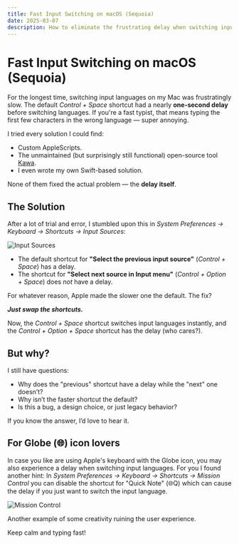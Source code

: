 ```yaml
---
title: Fast Input Switching on macOS (Sequoia)
date: 2025-03-07
description: How to eliminate the frustrating delay when switching input languages on macOS by swapping keyboard shortcuts in System Preferences.
---
```


# Fast Input Switching on macOS (Sequoia)

For the longest time, switching input languages on my Mac was frustratingly slow.
The default *Control + Space* shortcut had a nearly **one-second delay** before switching languages.
If you're a fast typist, that means typing the first few characters in the wrong language — super annoying.

I tried every solution I could find:

- Custom AppleScripts.
- The unmaintained (but surprisingly still functional) open-source tool [Kawa](https://github.com/hatashiro/kawa).
- I even wrote my own Swift-based solution.

None of them fixed the actual problem — the **delay itself**.

## The Solution

After a lot of trial and error, I stumbled upon this in *System Preferences → Keyboard → Shortcuts -> Input Sources*:

![Input Sources](https://github.com/user-attachments/assets/4314b71d-a55b-4555-941c-660460e60916)

- The default shortcut for **"Select the previous input source"** (*Control + Space*) has a delay.
- The shortcut for **"Select next source in Input menu"** (*Control + Option + Space*) does *not* have a delay.

For whatever reason, Apple made the slower one the default. The fix?

**_Just swap the shortcuts._**

Now, the *Control + Space* shortcut switches input languages instantly, 
and the *Control + Option + Space* shortcut has the delay (who cares?).

## But why?

I still have questions:

- Why does the "previous" shortcut have a delay while the "next" one doesn’t?
- Why isn’t the faster shortcut the default?
- Is this a bug, a design choice, or just legacy behavior?

If you know the answer, I’d love to hear it.

## For Globe (🌐) icon lovers

In case you like are using Apple's keyboard with the Globe icon,
you may also experience a delay when switching input languages.
For you I found another hint:
In *System Preferences → Keyboard → Shortcuts -> Mission Control* you can disable the shortcut for "Quick Note" (🌐Q)
which can cause the delay if you just want to switch the input language.

![Mission Control](https://github.com/user-attachments/assets/c36fd69b-e05f-473b-93b5-75c8daf6f0a4)

Another example of some creativity ruining the user experience.

Keep calm and typing fast!
